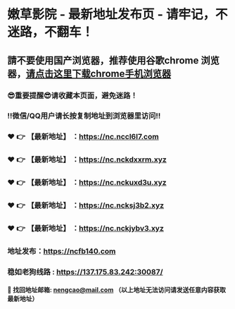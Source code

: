 # 嫩草影院 - 最新地址发布页 - 请牢记，不迷路，不翻车！

## 請不要使用国产浏览器，推荐使用谷歌chrome 浏览器，<a href = "https://www.google.cn/chrome/">请点击这里下载chrome手机浏览器</a>

### :sunglasses:重要提醒:sunglasses:请收藏本页面，避免迷路！
### ‼️微信/QQ用户请长按复制地址到浏览器里访问‼️

### :heart: :point_right: 【最新地址】 ：https://nc.nccl6l7.com
### :heart: :point_right: 【最新地址】 ：https://nc.nckdxxrm.xyz
### :heart: :point_right: 【最新地址】 ：https://nc.nckuxd3u.xyz
### :heart: :point_right: 【最新地址】 ：https://nc.ncksj3b2.xyz
### :heart: :point_right: 【最新地址】 ：https://nc.nckjybv3.xyz

### 地址发布：https://ncfb140.com
### 稳如老狗线路 : https://137.175.83.242:30087/

#### :e-mail: __找回地址邮箱: nengcao@mail.com （以上地址无法访问请发送任意内容获取最新地址）__
